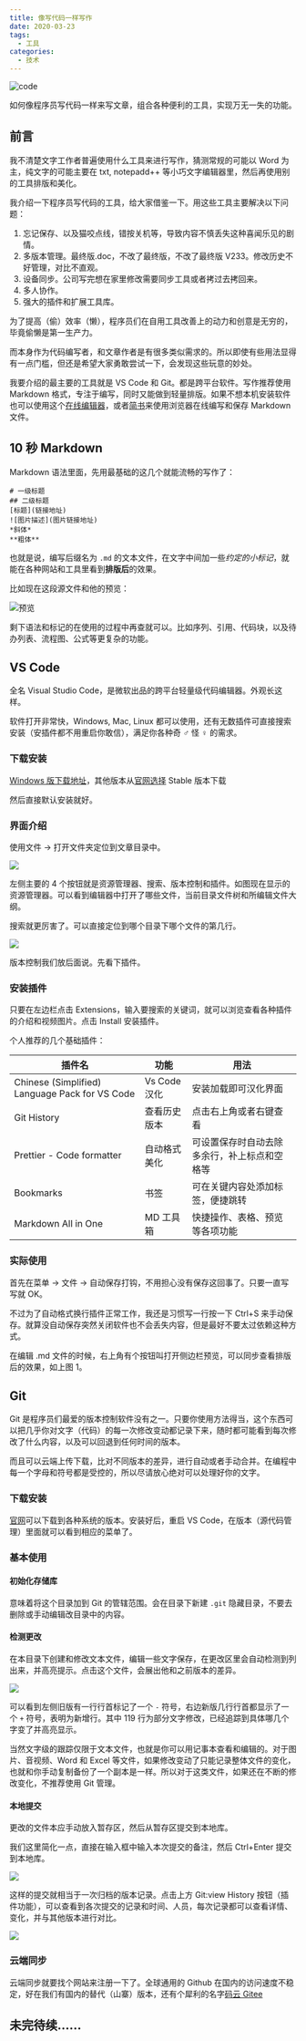 ```yaml
---
title: 像写代码一样写作
date: 2020-03-23
tags:
  - 工具
categories:
  - 技术
---
```


![code](/coding.jpg)

如何像程序员写代码一样来写文章，组合各种便利的工具，实现万无一失的功能。

<!-- more -->

## 前言

我不清楚文字工作者普遍使用什么工具来进行写作，猜测常规的可能以 Word 为主，纯文字的可能主要在 txt, notepadd++ 等小巧文字编辑器里，然后再使用别的工具排版和美化。

我介绍一下程序员写代码的工具，给大家借鉴一下。用这些工具主要解决以下问题：

1. 忘记保存、以及猫咬点线，错按关机等，导致内容不慎丢失这种喜闻乐见的剧情。
2. 多版本管理。最终版.doc，不改了最终版，不改了最终版 V233。修改历史不好管理，对比不直观。
3. 设备同步。公司写完想在家里修改需要同步工具或者拷过去拷回来。
4. 多人协作。
5. 强大的插件和扩展工具库。

为了提高（偷）效率（懒），程序员们在自用工具改善上的动力和创意是无穷的，毕竟偷懒是第一生产力。

而本身作为代码编写者，和文章作者是有很多类似需求的。所以即使有些用法显得有一点门槛，但还是希望大家勇敢尝试一下，会发现这些玩意的妙处。

我要介绍的最主要的工具就是 VS Code 和 Git。都是跨平台软件。写作推荐使用 Markdown 格式，专注于编写，同时又能做到轻量排版。如果不想本机安装软件也可以使用这个[在线编辑器](https://www.zybuluo.com/mdeditor)，或者[简书](https://www.jianshu.com/)来使用浏览器在线编写和保存 Markdown 文件。

## 10 秒 Markdown

Markdown 语法里面，先用最基础的这几个就能流畅的写作了：

```
# 一级标题
## 二级标题
[标题](链接地址)
![图片描述](图片链接地址)
*斜体*
**粗体**
```

也就是说，编写后缀名为 `.md` 的文本文件，在文字中间加一些*约定的小标记*，就能在各种网站和工具里看到**排版后**的效果。

比如现在这段源文件和他的预览：

![预览](../../pic/vscode2.png)

剩下语法和标记的在使用的过程中再查就可以。比如序列、引用、代码块，以及待办列表、流程图、公式等更复杂的功能。

## VS Code

全名 Visual Studio Code，是微软出品的跨平台轻量级代码编辑器。外观长这样。

软件打开非常快，Windows, Mac, Linux 都可以使用，还有无数插件可直接搜索安装（安插件都不用重启你敢信），满足你各种奇 ♂ 怪 ♀ 的需求。

### 下载安装

[Windows 版下载地址](https://aka.ms/win32-x64-user-stable)，其他版本从[官网选择](https://code.visualstudio.com/) Stable 版本下载

然后直接默认安装就好。

### 界面介绍

使用文件 → 打开文件夹定位到文章目录中。

![](../../pic/vscode.png)

左侧主要的 4 个按钮就是资源管理器、搜索、版本控制和插件。如图现在显示的资源管理器。可以看到编辑器中打开了哪些文件，当前目录文件树和所编辑文件大纲。

搜索就更厉害了。可以直接定位到哪个目录下哪个文件的第几行。

![](../../pic/search.png)

版本控制我们放后面说。先看下插件。

### 安装插件

只要在左边栏点击 Extensions，输入要搜索的关键词，就可以浏览查看各种插件的介绍和视频图片。点击 Install 安装插件。

个人推荐的几个基础插件：

| 插件名                                         | 功能         | 用法                                         |
| ---------------------------------------------- | ------------ | -------------------------------------------- |
| Chinese (Simplified) Language Pack for VS Code | Vs Code 汉化 | 安装加载即可汉化界面                         |
| Git History                                    | 查看历史版本 | 点击右上角或者右键查看                       |
| Prettier - Code formatter                      | 自动格式美化 | 可设置保存时自动去除多余行，补上标点和空格等 |
| Bookmarks                                      | 书签         | 可在关键内容处添加标签，便捷跳转             |
| Markdown All in One                            | MD 工具箱    | 快捷操作、表格、预览等各项功能               |

### 实际使用

首先在菜单 → 文件 → 自动保存打钩，不用担心没有保存这回事了。只要一直写写就 OK。

不过为了自动格式换行插件正常工作，我还是习惯写一行按一下 Ctrl+S 来手动保存。就算没自动保存突然关闭软件也不会丢失内容，但是最好不要太过依赖这种方式。

在编辑 .md 文件的时候，右上角有个按钮叫打开侧边栏预览，可以同步查看排版后的效果，如上图 1。

## Git

Git 是程序员们最爱的版本控制软件没有之一。只要你使用方法得当，这个东西可以把几乎你对文字（代码）的每一次修改变动都记录下来，随时都可能看到每次修改了什么内容，以及可以回退到任何时间的版本。

而且可以云端上传下载，比对不同版本的差异，进行自动或者手动合并。在编程中每一个字母和符号都是受控的，所以尽请放心绝对可以处理好你的文字。

### 下载安装

[官网](https://git-scm.com/)可以下载到各种系统的版本。安装好后，重启 VS Code，在版本（源代码管理）里面就可以看到相应的菜单了。

### 基本使用

#### 初始化存储库

意味着将这个目录加到 Git 的管辖范围。会在目录下新建 `.git` 隐藏目录，不要去删除或手动编辑改目录中的内容。

#### 检测更改

在本目录下创建和修改文本文件，编辑一些文字保存，在更改区里会自动检测到列出来，并高亮提示。点击这个文件，会展出他和之前版本的差异。

![](../../pic/vscode3.png)

可以看到左侧旧版有一行行首标记了一个 `-` 符号，右边新版几行行首都显示了一个 `+` 符号，表明为新增行。其中 119 行为部分文字修改，已经追踪到具体哪几个字变了并高亮显示。

当然文字级的跟踪仅限于文本文件，也就是你可以用记事本查看和编辑的。对于图片、音视频、Word 和 Excel 等文件，如果修改变动了只能记录整体文件的变化，也就和你手动复制备份了一个副本是一样。所以对于这类文件，如果还在不断的修改变化，不推荐使用 Git 管理。

#### 本地提交

更改的文件本应手动放入暂存区，然后从暂存区提交到本地库。

我们这里简化一点，直接在输入框中输入本次提交的备注，然后 Ctrl+Enter 提交到本地库。

![](./../../pic/vscode4.png)

这样的提交就相当于一次归档的版本记录。点击上方 Git:view History 按钮（插件功能），可以查看到各次提交的记录和时间、人员，每次记录都可以查看详情、变化，并与其他版本进行对比。

![](./../../pic/vscode5.png)

### 云端同步

云端同步就要找个网站来注册一下了。全球通用的 Github 在国内的访问速度不稳定，好在我们有国内的替代（山寨）版本，还有个犀利的名字[码云 Gitee](https://gitee.com/)

## 未完待续……
